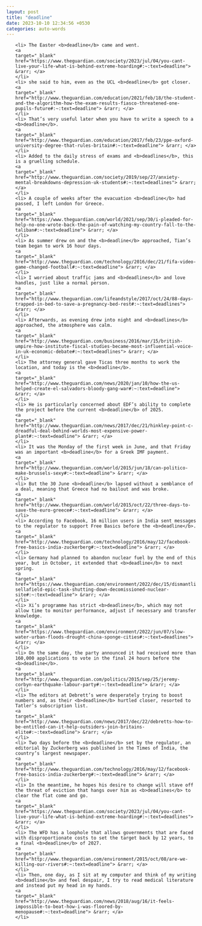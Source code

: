 ```yaml
---
layout: post
title: "deadline"
date: 2023-10-10 12:34:56 +0530
categories: auto-words
---
```

<ol>

    <li> The Easter <b>deadline</b> came and went.
    <a 
    target="_blank" 
    href="https://www.theguardian.com/society/2023/jul/04/you-cant-live-your-life-what-is-behind-extreme-hoarding#:~:text=deadline"> &rarr; </a>
    </li>
    <li> she said to him, even as the UCL <b>deadline</b> got closer.
    <a 
    target="_blank" 
    href="http://www.theguardian.com/education/2021/feb/18/the-student-and-the-algorithm-how-the-exam-results-fiasco-threatened-one-pupils-future#:~:text=deadline"> &rarr; </a>
    </li>
    <li> That’s very useful later when you have to write a speech to a <b>deadline</b>.
    <a 
    target="_blank" 
    href="http://www.theguardian.com/education/2017/feb/23/ppe-oxford-university-degree-that-rules-britain#:~:text=deadline"> &rarr; </a>
    </li>
    <li> Added to the daily stress of exams and <b>deadlines</b>, this is a gruelling schedule.
    <a 
    target="_blank" 
    href="http://www.theguardian.com/society/2019/sep/27/anxiety-mental-breakdowns-depression-uk-students#:~:text=deadlines"> &rarr; </a>
    </li>
    <li> A couple of weeks after the evacuation <b>deadline</b> had passed, I left London for Greece.
    <a 
    target="_blank" 
    href="https://www.theguardian.com/world/2021/sep/30/i-pleaded-for-help-no-one-wrote-back-the-pain-of-watching-my-country-fall-to-the-taliban#:~:text=deadline"> &rarr; </a>
    </li>
    <li> As summer drew on and the <b>deadline</b> approached, Tian’s team began to work 16 hour days.
    <a 
    target="_blank" 
    href="http://www.theguardian.com/technology/2016/dec/21/fifa-video-game-changed-football#:~:text=deadline"> &rarr; </a>
    </li>
    <li> I worried about traffic jams and <b>deadlines</b> and love handles, just like a normal person.
    <a 
    target="_blank" 
    href="http://www.theguardian.com/lifeandstyle/2017/oct/24/88-days-trapped-in-bed-to-save-a-pregnancy-bed-rest#:~:text=deadlines"> &rarr; </a>
    </li>
    <li> Afterwards, as evening drew into night and <b>deadlines</b> approached, the atmosphere was calm.
    <a 
    target="_blank" 
    href="http://www.theguardian.com/business/2016/mar/15/british-umpire-how-institute-fiscal-studies-became-most-influential-voice-in-uk-economic-debate#:~:text=deadlines"> &rarr; </a>
    </li>
    <li> The attorney general gave Ticas three months to work the location, and today is the <b>deadline</b>.
    <a 
    target="_blank" 
    href="http://www.theguardian.com/news/2020/jan/10/how-the-us-helped-create-el-salvadors-bloody-gang-war#:~:text=deadline"> &rarr; </a>
    </li>
    <li> He is particularly concerned about EDF’s ability to complete the project before the current <b>deadline</b> of 2025.
    <a 
    target="_blank" 
    href="http://www.theguardian.com/news/2017/dec/21/hinkley-point-c-dreadful-deal-behind-worlds-most-expensive-power-plant#:~:text=deadline"> &rarr; </a>
    </li>
    <li> It was the Monday of the first week in June, and that Friday was an important <b>deadline</b> for a Greek IMF payment.
    <a 
    target="_blank" 
    href="http://www.theguardian.com/world/2015/jun/18/can-politico-make-brussels-sexy#:~:text=deadline"> &rarr; </a>
    </li>
    <li> But the 30 June <b>deadline</b> lapsed without a semblance of a deal, meaning that Greece had no bailout and was broke.
    <a 
    target="_blank" 
    href="http://www.theguardian.com/world/2015/oct/22/three-days-to-save-the-euro-greece#:~:text=deadline"> &rarr; </a>
    </li>
    <li> According to Facebook, 16 million users in India sent messages to the regulator to support Free Basics before the <b>deadline</b>.
    <a 
    target="_blank" 
    href="http://www.theguardian.com/technology/2016/may/12/facebook-free-basics-india-zuckerberg#:~:text=deadline"> &rarr; </a>
    </li>
    <li> Germany had planned to abandon nuclear fuel by the end of this year, but in October, it extended that <b>deadline</b> to next spring.
    <a 
    target="_blank" 
    href="https://www.theguardian.com/environment/2022/dec/15/dismantling-sellafield-epic-task-shutting-down-decomissioned-nuclear-site#:~:text=deadline"> &rarr; </a>
    </li>
    <li> Xi’s programme has strict <b>deadlines</b>, which may not allow time to monitor performance, adjust if necessary and transfer knowledge.
    <a 
    target="_blank" 
    href="https://www.theguardian.com/environment/2022/jun/07/slow-water-urban-floods-drought-china-sponge-cities#:~:text=deadlines"> &rarr; </a>
    </li>
    <li> On the same day, the party announced it had received more than 160,000 applications to vote in the final 24 hours before the <b>deadline</b>.
    <a 
    target="_blank" 
    href="http://www.theguardian.com/politics/2015/sep/25/jeremy-corbyn-earthquake-labour-party#:~:text=deadline"> &rarr; </a>
    </li>
    <li> The editors at Debrett’s were desperately trying to boost numbers and, as their <b>deadline</b> hurtled closer, resorted to Tatler’s subscription list.
    <a 
    target="_blank" 
    href="http://www.theguardian.com/news/2017/dec/22/debretts-how-to-be-entitled-can-it-help-outsiders-join-britains-elite#:~:text=deadline"> &rarr; </a>
    </li>
    <li> Two days before the <b>deadline</b> set by the regulator, an editorial by Zuckerberg was published in the Times of India, the country’s largest newspaper.
    <a 
    target="_blank" 
    href="http://www.theguardian.com/technology/2016/may/12/facebook-free-basics-india-zuckerberg#:~:text=deadline"> &rarr; </a>
    </li>
    <li> In the meantime, he hopes his desire to change will stave off the threat of eviction that hangs over him as <b>deadlines</b> to clear the flat come and go.
    <a 
    target="_blank" 
    href="https://www.theguardian.com/society/2023/jul/04/you-cant-live-your-life-what-is-behind-extreme-hoarding#:~:text=deadlines"> &rarr; </a>
    </li>
    <li> The WFD has a loophole that allows governments that are faced with disproportionate costs to set the target back by 12 years, to a final <b>deadline</b> of 2027.
    <a 
    target="_blank" 
    href="http://www.theguardian.com/environment/2015/oct/08/are-we-killing-our-rivers#:~:text=deadline"> &rarr; </a>
    </li>
    <li> Then, one day, as I sit at my computer and think of my writing <b>deadline</b> and feel despair, I try to read medical literature and instead put my head in my hands.
    <a 
    target="_blank" 
    href="http://www.theguardian.com/news/2018/aug/16/it-feels-impossible-to-beat-how-i-was-floored-by-menopause#:~:text=deadline"> &rarr; </a>
    </li>